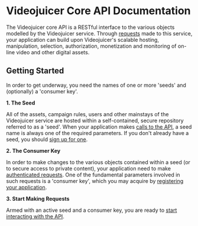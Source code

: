 Videojuicer Core API Documentation
=================================

The Videojuicer core API is a RESTful interface to the various objects modelled by the Videojuicer service. Through [requests][requests] made to this service, your application can build upon Videojuicer's scalable hosting, manipulation, selection, authorization, monetization and monitoring of on-line video and other digital assets.

Getting Started
---------------

In order to get underway, you need the names of one or more 'seeds' and (optionally) a 'consumer key'.

**1. The Seed**

All of the assets, campaign rules, users and other mainstays of the Videojuicer service are hosted within a self-contained, secure repository referred to as a 'seed'. When your application makes [calls to the API][requests], a seed name is always one of the required parameters. If you don't already have a seed, you should [sign up for one][signup].

**2. The Consumer Key**

In order to make changes to the various objects contained within a seed (or to secure access to private content), your application need to make [authenticated requests][authenticated_requests]. One of the fundamental parameters involved in such requests is a 'consumer key', which you may acquire by [registering your application][consumer_registration].

**3. Start Making Requests**

Armed with an active seed and a consumer key, you are ready to [start interacting with the API][requests].

[requests]: requests.html
[signup]: www.videojuicer.com/signup
[authenticated_requests]: authenticated_requests.html
[consumer_registration]: http://api.videojuicer.com/oauth/consumers
